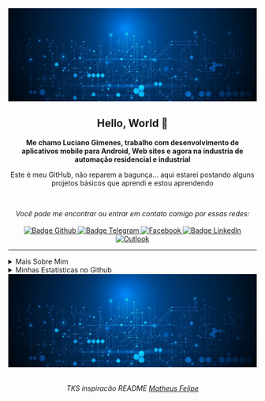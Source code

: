 <img src="https://github.com/lucianoGG/lucianoGG/blob/main/image/background.jpg" alt="" />

<h2 align="center">
   Hello, World 👋
</h2>

<p align="center">
    <b>Me chamo Luciano Gimenes, trabalho com desenvolvimento de aplicativos mobile para Android, Web sites e agora na industria de automação residencial e industrial</b>
</p>

<p align="center">
    Este é meu GitHub, não reparem a bagunça... aqui estarei postando alguns projetos básicos que aprendi e estou aprendendo
</p>

<br />

<p align="center">
    <i>Você pode me encontrar ou entrar em contato comigo por essas redes:</i>
    <br/><br/>
    <a href="https://github.com/lucianoGG" target="_blank">
        <img src="https://img.shields.io/badge/-Github-000?logo=github&style=for-the-badge&logoColor=white" alt="Badge Github" />
    </a>
    <a href="https://t.me/codeBr" target="_blank">
        <img src="https://img.shields.io/badge/-Telegram-2CA5E0?logo=telegram&style=for-the-badge&logoColor=white" alt="Badge Telegram" />
    </a>
    <a href="https://www.facebook.com/luc.gimenes" target="_blank">
        <img alt="Facebook" src="https://img.shields.io/badge/Facebook-%231877F2.svg?style=for-the-badge&logo=Facebook&logoColor=white" alt="Badge Facebook" />
    </a>
    <a href="https://www.linkedin.com/in/luciano-gimenes-27486794/" target="_blank">
        <img src="https://img.shields.io/badge/-LinkedIn-0077B5?logo=linkedin&style=for-the-badge&logoColor=white" alt="Badge LinkedIn" />
    </a>
    <a href="mailto:luciano_pva@outlook.com" target="_blank">
        <img alt="Outlook" src="https://img.shields.io/badge/Microsoft_Outlook-0078D4?style=for-the-badge&logo=microsoft-outlook&logoColor=white" alt="Badge Outlook" />
    </a>
</p>

---

<details>
    <summary>Mais Sobre Mim</summary>
    <p>
        Me conectei ao mundo da programação em 2016, amor a primeira vista...<br />
        Sempre me perguntando como que criava aplicativos, websites, softwares me levou a estudar por conta própria esse enorme mundo<br />
        Dentre esses anos aprendi o desenvolvimento de algumas linguagens
    </p>
    <ul>
        <li>Estudando PHP | Java | Python | Dev Web | Dev Mobile | C</li>
        <li>Estudando automação residencial e industrial, integrações com Alexa, MQTT, Arduino e outros</li>
    </ul>
</details>

<details>
    <summary>Minhas Estatísticas no Github</summary>
    <p align="center">
        <br />
        <img src="https://github-readme-stats.vercel.app/api?username=lucianoGG&theme=dark&show_icons=true&include_all_commits=true&locale=pt-br" alt="Estátisticas Gerais" />
    </p>
    <p align="center">
        <img src="https://github-readme-stats.vercel.app/api/top-langs?username=lucianoGG&layout=compact&theme=dark&locale=pt-br" alt="Techs utilizadas nos projetos" />
    </p>
</details>

<img src="https://github.com/lucianoGG/lucianoGG/blob/main/image/background.jpg" alt="" />
<br/><br/>

<p align="center">
    <i>TKS inspiracão README <a href="https://github.com/matheusfelipeog" target="_blank">Matheus Felipe</a></i>
</p>